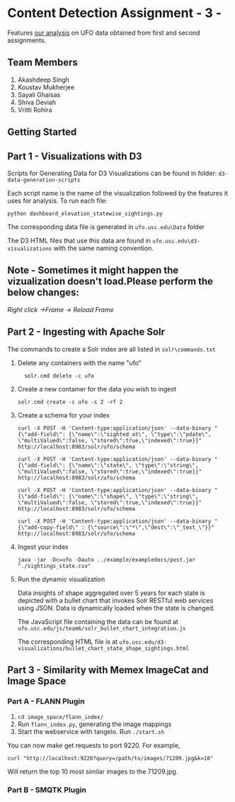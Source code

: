 # Content Detection Assignment - 3 - 

Features [our analysis](http://ufo.usc.edu) on UFO data obtained from first and second assignments. 

## Team Members

1.  Akashdeep Singh
2.  Koustav Mukherjee
3.  Sayali Ghaisas
4.  Shiva Deviah
5.  Vritti Rohira

## Getting Started

## Part 1 - Visualizations with D3

Scripts for Generating Data for D3 Visualizations can be found in folder: `d3-data-generation-scripts`

Each script name is the name of the visualization followed by the features it uses for analysis. 
To run each file: 

	python dashboard_elevation_statewise_sightings.py

The corresponding data file is generated in `ufo.usc.edu\Data` folder

The D3 HTML files that use this data are found in `ufo.usc.edu\d3-visualizations` with the same naming convention.

## Note - Sometimes it might happen the vizualization doesn't load.Please perform the below changes:
*Right click ->Frame -> Reload Frame*

## Part 2 - Ingesting with Apache Solr

The commands to create a Solr index are all  listed in `solr\commands.txt`

1. Delete any containers with the name "ufo" 

	``	
		solr.cmd delete -c ufo
	``

2. Create a new container for the data you wish to ingest

	``
		solr.cmd create -c ufo -s 2 -rf 2
	``

3. Create a schema for your index

	````
	curl -X POST -H 'Content-type:application/json' --data-binary "{\"add-field\": {\"name\":\"sighted_at\", \"type\":\"pdate\", \"multiValued\":false, \"stored\":true,\"indexed\":true}}" http://localhost:8983/solr/ufo/schema

	curl -X POST -H 'Content-type:application/json' --data-binary "{\"add-field\": {\"name\":\"state\", \"type\":\"string\", \"multiValued\":false, \"stored\":true,\"indexed\":true}}" http://localhost:8983/solr/ufo/schema

	curl -X POST -H 'Content-type:application/json' --data-binary "{\"add-field\": {\"name\":\"shape\", \"type\":\"string\", \"multiValued\":false, \"stored\":true,\"indexed\":true}}" http://localhost:8983/solr/ufo/schema

	curl -X POST -H 'Content-type:application/json' --data-binary "{\"add-copy-field\" : {\"source\":\"*\",\"dest\":\"_text_\"}}" http://localhost:8983/solr/ufo/schema
	````

4. Ingest your index

	``
		java -jar -Dc=ufo -Dauto ../example/exampledocs/post.jar "./sightings_state.csv"
	``

5. Run the dynamic visualization

	Data insights of shape aggregated over 5 years for each state is depicted with a bullet chart that invokes Solr RESTful web services using JSON. Data is dynamically loaded when the state is changed.

	The JavaScript file containing the data can be found at `ufo.usc.edu/js/team6/solr_bullet_chart_integration.js`

	The corresponding HTML file is at `ufo.usc.edu/d3-visualizations/bullet_chart_state_shape_sightings.html`
	
	

## Part 3 - Similarity with Memex ImageCat and Image Space

### Part A - FLANN Plugin 

1. `cd image_space/flann_index/`
2. Run `flann_index.py`, generating the image mappings 
3. Start the webservice with tangelo. Run `./start.sh`

You can now make get requests to port 9220. For example,

    curl "http://localhost:9220?query=/path/to/images/71209.jpg&k=10"

Will return the top 10 most similar images to the 71209.jpg.


### Part B - SMQTK Plugin  

